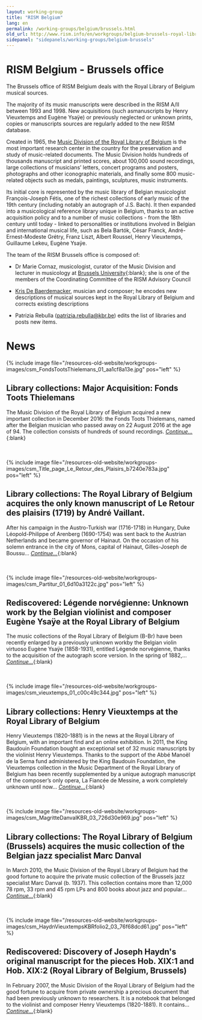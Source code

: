 ```yaml
---
layout: working-group
title: "RISM Belgium"
lang: en
permalink: /working-groups/belgium/brussels.html
old_url: http://www.rism.info/en/workgroups/belgium-brussels-royal-library-of-belgium/home.html
sidepanel: "sidepanels/working-groups/belgium-brussels"
---
```



# RISM Belgium - Brussels office

The Brussels office of RISM Belgium deals with the Royal Library of Belgium musical sources.

The majority of its music manuscripts were described in the RISM A/II between 1993 and 1998. New acquisitions (such asmanuscripts by Henry Vieuxtemps and Eugène Ysaÿe) or previously neglected or unknown prints, copies or manuscripts sources are regularly added to the new RISM database.

Created in 1965, the [Music Division of the Royal Library of Belgium](https://www.kbr.be/fr/collections/musique/) is the most important research center in the country for the preservation and study of music-related documents. The Music Division holds hundreds of thousands manuscript and printed scores, about 100,000 sound recordings, large collections of musicians’ letters, concert programs and posters, photographs and other iconographic materials, and finally some 800 music-related objects such as medals, paintings, sculptures, music instruments.

Its initial core is represented by the music library of Belgian musicologist François-Joseph Fétis, one of the richest collections of early music of the 19th century (including notably an autograph of J.S. Bach). It then expanded into a musicological reference library unique in Belgium, thanks to an active acquisition policy and to a number of music collections - from the 18th century until today - linked to personalities or institutions involved in Belgian and international musical life, such as Bela Bartók, César Franck, André-Ernest-Modeste Grétry, Franz Liszt, Albert Roussel, Henry Vieuxtemps, Guillaume Lekeu, Eugène Ysaÿe.

The team of the RISM Brussels office is composed of:

- Dr Marie Cornaz, musicologist, curator of the Music Division and lecturer in musicology at [Brussels University](https://www.ulb.be/fr/marie-cornaz){:blank}; she is one of the members of the Coordinating Committee of the RISM Advisory Council

- [Kris De Baerdemacker](/en/workgroups/belgium-brussels-royal-library-of-belgium/home.html), musician and composer; he encodes new descriptions of musical sources kept in the Royal Library of Belgium and corrects existing descriptions

- Patrizia Rebulla ([patrizia.rebulla@kbr.be](mailto:patrizia.rebulla@kbr.be)) edits the list of libraries and posts new items.

# News

{% include image file="/resources-old-website/workgroups-images/csm_FondsTootsThielemans_01_aa1cf8a13e.jpg" pos="left" %}

## Library collections: Major Acquisition: Fonds Toots Thielemans

The Music Division of the Royal Library of Belgium acquired a new important collection in December 2016: the Fonds Toots Thielemans, named after the Belgian musician who passed away on 22 August 2016 at the age of 94. The collection consists of hundreds of sound recordings. [_Continue..._](/library_collections/2017/01/24/major-acquisition-in-belgium-fonds-toots.html){:blank}  
&nbsp;  
&nbsp;  

{% include image file="/resources-old-website/workgroups-images/csm_Title_page_Le_Retour_des_Plaisirs_b7240e783a.jpg" pos="left" %}

## Library collections: The Royal Library of Belgium acquires the only known manuscript of Le Retour des plaisirs (1719) by André Vaillant.

After his campaign in the Austro-Turkish war (1716-1718) in Hungary, Duke Léopold-Philippe of Arenberg (1690-1754) was sent back to the Austrian Netherlands and became governor of Hainaut. On the occasion of his solemn entrance in the city of Mons, capital of Hainaut, Gilles-Joseph de Boussu... [_Continue..._](/library_collections/2015/10/19/the-royal-library-of-belgium-acquires-the-only.html){:blank}  
&nbsp;  
&nbsp;  


{% include image file="/resources-old-website/workgroups-images/csm_Partitur_01_6d10a3122c.jpg" pos="left" %}

## Rediscovered: Légende norvégienne: Unknown work by the Belgian violinist and composer Eugène Ysaÿe at the Royal Library of Belgium

The music collections of the Royal Library of Belgium (B-Br) have been recently enlarged by a previously unknown workby the Belgian violin virtuoso Eugène Ysaÿe (1858-1931), entitled Légende norvégienne, thanks to the acquisition of the autograph score version. In the spring of 1882,... [_Continue..._](/rediscovered/2014/04/11/l%C3%A9gende-norv%C3%A9gienne-unknown-work-by-the-belgian.html){:blank}  
&nbsp;  
&nbsp;  

{% include image file="/resources-old-website/workgroups-images/csm_vieuxtemps_01_c00c49c344.jpg" pos="left" %}

## Library collections: Henry Vieuxtemps at the Royal Library of Belgium

Henry Vieuxtemps (1820-1881) is in the news at the Royal Library of Belgium, with an important find and an online exhibition. In 2011, the King Baudouin Foundation bought an exceptional set of 32 music manuscripts by the violinist Henry Vieuxtemps. Thanks to the support of the Abbé Manoël de la Serna fund administered by the King Baudouin Foundation, the Vieuxtemps collection in the Music Department of the Royal Library of Belgium has been recently supplemented by a unique autograph manuscript of the composer’s only opera, La Fiancée de Messine, a work completely unknown until now... [_Continue..._](/library_collections/2012/11/16/henry-vieuxtemps-at-the-royal-library-of-belgium.html){:blank}  
&nbsp;  
&nbsp;  

{% include image file="/resources-old-website/workgroups-images/csm_MagritteDanvalKBR_03_726d30e969.jpg" pos="left" %}

## Library collections: The Royal Library of Belgium (Brussels) acquires the music collection of the Belgian jazz specialist Marc Danval

In March 2010, the Music Division of the Royal Library of Belgium had the good fortune to acquire the private music collection of the Brussels jazz specialist Marc Danval (b. 1937). This collection contains more than 12,000 78 rpm, 33 rpm and 45 rpm LPs and 800 books about jazz and popular... [_Continue..._](/library_collections/2010/06/27/the-royal-library-of-belgium-brussels-acquires-the.html){:blank}  
&nbsp;  
&nbsp;  


{% include image file="/resources-old-website/workgroups-images/csm_HaydnVieuxtempsKBRfolio2_03_76f68dcd61.jpg" pos="left" %}

## Rediscovered: Discovery of Joseph Haydn's original manuscript for the pieces Hob. XIX:1 and Hob. XIX:2 (Royal Library of Belgium, Brussels)

In February 2007, the Music Division of the Royal Library of Belgium had the good fortune to acquire from private ownership a precious document that had been previously unknown to researchers. It is a notebook that belonged to the violinist and composer Henry Vieuxtemps (1820-1881). It contains... [_Continue..._](/rediscovered/2010/06/08/discovery-of-joseph-haydns-original-manuscript-for.html){:blank}
